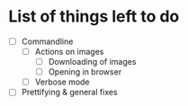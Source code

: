 # List of things left to do

* [ ] Commandline
  * [ ] Actions on images
    * [ ] Downloading of images
    * [ ] Opening in browser
  * [ ] Verbose mode
* [ ] Prettifying & general fixes